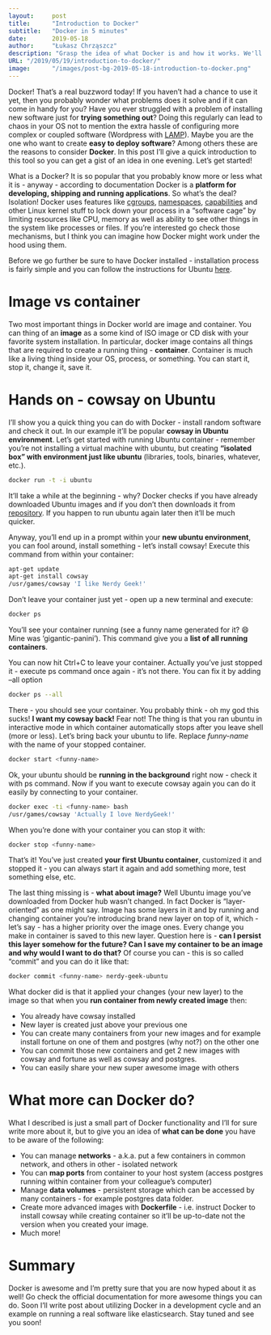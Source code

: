 ```yaml
---
layout:     post
title:      "Introduction to Docker"
subtitle:   "Docker in 5 minutes"
date:       2019-05-18
author:     "Łukasz Chrząszcz"
description: "Grasp the idea of what Docker is and how it works. We'll setup basic container with Ubuntu and run some commands on it."
URL: "/2019/05/19/introduction-to-docker/"
image:      "/images/post-bg-2019-05-18-introduction-to-docker.png"
---
```


Docker! That’s a real buzzword today! If you haven’t had a chance to use it yet, then you probably wonder what problems does it solve and if it can come in handy for you? Have you ever struggled with a problem of installing new software just for <strong>trying something out</strong>? Doing this regularly can lead to chaos in your OS not to mention the extra hassle of configuring more complex or coupled software (Wordpress with <a href="https://pl.wikipedia.org/wiki/LAMP">LAMP</a>). Maybe you are the one who want to create <strong>easy to deploy software</strong>? Among others these are the reasons to consider <strong>Docker</strong>. In this post I’ll give a quick introduction to this tool so you can get a gist of an idea in one evening. Let’s get started!

What is a Docker? It is so popular that you probably know more or less what it is - anyway - according to documentation Docker is a <strong>platform for developing, shipping and running applications</strong>. So what’s the deal? Isolation! Docker uses features like <a href="https://en.wikipedia.org/wiki/Cgroups">cgroups</a>, <a href="https://en.wikipedia.org/wiki/Linux_namespaces">namespaces</a>, <a href="http://man7.org/linux/man-pages/man7/capabilities.7.html">capabilities</a> and other Linux kernel stuff to lock down your process in a “software cage” by limiting resources like CPU, memory as well as ability to see other things in the system like processes or files. If you’re interested go check those mechanisms, but I think you can imagine how Docker might work under the hood using them.

Before we go further be sure to have Docker installed - installation process is fairly simple and you can follow the instructions for Ubuntu <a href="https://docs.docker.com/engine/installation/linux/ubuntulinux/">here</a>.

# Image vs container

Two most important things in Docker world are image and container. You can thing of an <strong>image</strong> as a some kind of ISO image or CD disk with your favorite system installation. In particular, docker image contains all things that are required to create a running thing - <strong>container</strong>. Container is much like a living thing inside your OS, process, or something. You can start it, stop it, change it, save it.

# Hands on - cowsay on Ubuntu

I’ll show you a quick thing you can do with Docker - install random software and check it out. In our example it’ll be popular <strong>cowsay in Ubuntu environment</strong>.
Let’s get started with running Ubuntu container - remember you’re not installing a virtual machine with ubuntu, but creating <strong>“isolated box” with environment just like ubuntu</strong> (libraries, tools, binaries, whatever, etc.).

```bash
docker run -t -i ubuntu
```

It’ll take a while at the beginning - why? Docker checks if you have already downloaded Ubuntu images and if you don’t then downloads it from <a href="https://hub.docker.com/">repository</a>. If you happen to run ubuntu again later then it’ll be much quicker.

Anyway, you’ll end up in a prompt within your <strong>new ubuntu environment</strong>, you can fool around, install something - let’s install cowsay! Execute this command from within your container:

```bash
apt-get update
apt-get install cowsay
/usr/games/cowsay 'I like Nerdy Geek!'
```

Don’t leave your container just yet - open up a new terminal and execute:

```bash
docker ps
```

You’ll see your container running (see a funny name generated for it? :smile: Mine was ‘gigantic-panini’). This command give you a <strong>list of all running containers</strong>.

You can now hit Ctrl+C to leave your container. Actually you’ve just stopped it - execute ps command once again - it’s not there. You can fix it by adding –all option

```bash
docker ps --all
```

There - you should see your container. You probably think - oh my god this sucks! <strong>I want my cowsay back!</strong> Fear not! The thing is that you ran ubuntu in interactive mode in which container automatically stops after you leave shell (more or less). Let’s bring back your ubuntu to life. Replace <em>funny-name</em> with the name of your stopped container.


```bash
docker start <funny-name>
```

Ok, your ubuntu should be <strong>running in the background</strong> right now - check it with ps command. Now if you want to execute cowsay again you can do it easily by connecting to your container.


```bash
docker exec -ti <funny-name> bash
/usr/games/cowsay 'Actually I love NerdyGeek!'
```

When you’re done with your container you can stop it with:

```bash
docker stop <funny-name>
```

That’s it! You’ve just created <strong>your first Ubuntu container</strong>, customized it and stopped it - you can always start it again and add something more, test something else, etc.

The last thing missing is - <strong>what about image?</strong> Well Ubuntu image you’ve downloaded from Docker hub wasn’t changed. In fact Docker is “layer-oriented” as one might say. Image has some layers in it and by running and changing container you’re introducing brand new layer on top of it, which - let’s say - has a higher priority over the image ones. Every change you make in container is saved to this new layer. Question here is - <strong>can I persist this layer somehow for the future? Can I save my container to be an image and why would I want to do that?</strong> Of course you can - this is so called “commit” and you can do it like that:

```bash
docker commit <funny-name> nerdy-geek-ubuntu
```

What docker did is that it applied your changes (your new layer) to the image so that when you <strong>run container from newly created image</strong> then:

  * You already have cowsay installed
  * New layer is created just above your previous one
  * You can create many containers from your new images and for example install fortune on one of them and postgres (why not?) on the other one
  * You can commit those new containers and get 2 new images with cowsay and fortune as well as cowsay and postgres.
  * You can easily share your new super awesome image with others

# What more can Docker do?

What I described is just a small part of Docker functionality and I’ll for sure write more about it, but to give you an idea of <strong>what can be done</strong> you have to be aware of the following:

  * You can manage <strong>networks</strong> - a.k.a. put a few containers in common network, and others in other - isolated network
  * You can <strong>map ports</strong> from container to your host system (access postgres running within container from your colleague’s computer)
  * Manage <strong>data volumes</strong> - persistent storage which can be accessed by many containers - for example postgres data folder.
  * Create more advanced images with <strong>Dockerfile</strong> - i.e. instruct Docker to install cowsay while creating container so it’ll be up-to-date not the version when you created your image.
  * Much more!

# Summary

Docker is awesome and I’m pretty sure that you are now hyped about it as well! Go check the official documentation for more awesome things you can do. Soon I’ll write post about utilizing Docker in a development cycle and an example on running a real software like elasticsearch. Stay tuned and see you soon!
